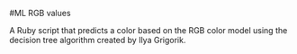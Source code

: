 #ML RGB values

A Ruby script that predicts a color based on the RGB color model using the decision tree algorithm created by Ilya Grigorik. 
